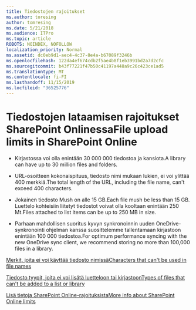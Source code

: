 ```yaml
---
title: Tiedostojen rajoitukset
ms.author: toresing
author: tomresing
ms.date: 5/21/2018
ms.audience: ITPro
ms.topic: article
ROBOTS: NOINDEX, NOFOLLOW
localization_priority: Normal
ms.assetid: dc0eb9d1-aec4-4c37-8e4a-b67089f3246b
ms.openlocfilehash: 122da4ef674cdb2f5ae4b8f1eb3991bd2a7d2cfc
ms.sourcegitcommit: b43f77221f47b50c41197a448a9c26c423ce1ad5
ms.translationtype: MT
ms.contentlocale: fi-FI
ms.lasthandoff: 11/15/2019
ms.locfileid: "36525776"
---
```

# <a name="file-upload-limits-in-sharepoint-online"></a><span data-ttu-id="1a1bc-102">Tiedostojen lataamisen rajoitukset SharePoint Onlinessa</span><span class="sxs-lookup"><span data-stu-id="1a1bc-102">File upload limits in SharePoint Online</span></span>

- <span data-ttu-id="1a1bc-103">Kirjastossa voi olla enintään 30 000 000 tiedostoa ja kansiota.</span><span class="sxs-lookup"><span data-stu-id="1a1bc-103">A library can have up to 30 million files and folders.</span></span>
    
- <span data-ttu-id="1a1bc-104">URL-osoitteen kokonaispituus, tiedosto nimi mukaan lukien, ei voi ylittää 400 merkkiä.</span><span class="sxs-lookup"><span data-stu-id="1a1bc-104">The total length of the URL, including the file name, can't exceed 400 characters.</span></span>
    
- <span data-ttu-id="1a1bc-105">Jokainen tiedosto Mush on alle 15 GB.</span><span class="sxs-lookup"><span data-stu-id="1a1bc-105">Each file mush be less than 15 GB.</span></span> <span data-ttu-id="1a1bc-106">Luettelo kohteisiin liitetyt tiedostot voivat olla kooltaan enintään 250 Mt.</span><span class="sxs-lookup"><span data-stu-id="1a1bc-106">Files attached to list items can be up to 250 MB in size.</span></span>
    
- <span data-ttu-id="1a1bc-107">Parhaan mahdollisen suoritus kyvyn synkronoinnin uuden OneDrive-synkronointi ohjelman kanssa suosittelemme tallentamaan kirjastoon enintään 100 000 tiedostoa.</span><span class="sxs-lookup"><span data-stu-id="1a1bc-107">For optimum performance syncing with the new OneDrive sync client, we recommend storing no more than 100,000 files in a library.</span></span> 
    
[<span data-ttu-id="1a1bc-108">Merkit, joita ei voi käyttää tiedosto nimissä</span><span class="sxs-lookup"><span data-stu-id="1a1bc-108">Characters that can't be used in file names</span></span>](https://go.microsoft.com/fwlink/?linkid=866430)
  
[<span data-ttu-id="1a1bc-109">Tiedosto tyypit, joita ei voi lisätä luetteloon tai kirjastoon</span><span class="sxs-lookup"><span data-stu-id="1a1bc-109">Types of files that can't be added to a list or library</span></span>](https://go.microsoft.com/fwlink/?linkid=273757)
  
[<span data-ttu-id="1a1bc-110">Lisä tietoja SharePoint Online-rajoituksista</span><span class="sxs-lookup"><span data-stu-id="1a1bc-110">More info about SharePoint Online limits</span></span>](https://go.microsoft.com/fwlink/?linkid=271273)
  


